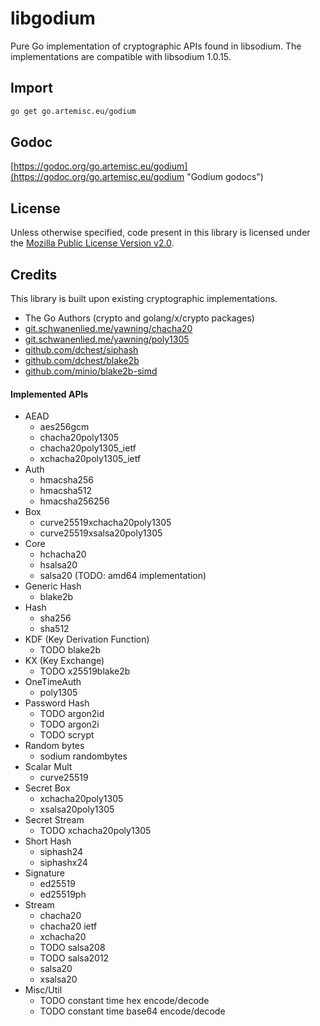 # libgodium
Pure Go implementation of cryptographic APIs found in libsodium. The
implementations are compatible with libsodium 1.0.15.

## Import

```bash
go get go.artemisc.eu/godium
```

## Godoc
[https://godoc.org/go.artemisc.eu/godium](https://godoc.org/go.artemisc.eu/godium "Godium godocs")

## License
Unless otherwise specified, code present in this library is licensed under the
[Mozilla Public License Version v2.0](https://www.mozilla.org/en-US/MPL/2.0/ "MPL v2.0").

## Credits
This library is built upon existing cryptographic implementations.

* The Go Authors (crypto and golang/x/crypto packages)
* [git.schwanenlied.me/yawning/chacha20](https://godoc.org/git.schwanenlied.me/yawning/chacha20)
* [git.schwanenlied.me/yawning/poly1305](https://godoc.org/git.schwanenlied.me/yawning/poly1305)
* [github.com/dchest/siphash](https://godoc.org/github.com/dchest/siphash)
* [github.com/dchest/blake2b](https://godoc.org/github.com/dchest/blake2b)
* [github.com/minio/blake2b-simd](https://godoc.org/github.com/minio/blake2b-simd)

#### Implemented APIs
* AEAD
    * aes256gcm
    * chacha20poly1305
    * chacha20poly1305\_ietf
    * xchacha20poly1305\_ietf
* Auth
    * hmacsha256
    * hmacsha512
    * hmacsha256256
* Box
    * curve25519xchacha20poly1305
    * curve25519xsalsa20poly1305
* Core
    * hchacha20
    * hsalsa20
    * salsa20 (TODO: amd64 implementation)
* Generic Hash
    * blake2b
* Hash
    * sha256
    * sha512
* KDF (Key Derivation Function)
    * TODO blake2b
* KX (Key Exchange)
    * TODO x25519blake2b
* OneTimeAuth
    * poly1305
* Password Hash
    * TODO argon2id
    * TODO argon2i
    * TODO scrypt
* Random bytes
    * sodium randombytes
* Scalar Mult
    * curve25519
* Secret Box
    * xchacha20poly1305
    * xsalsa20poly1305
* Secret Stream
    * TODO xchacha20poly1305
* Short Hash
    * siphash24
    * siphashx24
* Signature
    * ed25519
    * ed25519ph
* Stream
    * chacha20
    * chacha20 ietf
    * xchacha20
    * TODO salsa208
    * TODO salsa2012
    * salsa20
    * xsalsa20
* Misc/Util
    * TODO constant time hex encode/decode
    * TODO constant time base64 encode/decode
